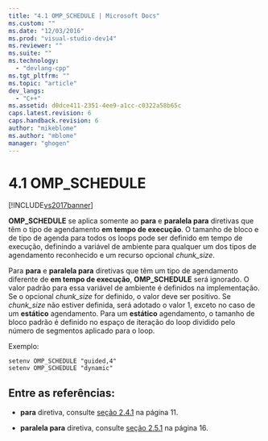 ```yaml
---
title: "4.1 OMP_SCHEDULE | Microsoft Docs"
ms.custom: ""
ms.date: "12/03/2016"
ms.prod: "visual-studio-dev14"
ms.reviewer: ""
ms.suite: ""
ms.technology: 
  - "devlang-cpp"
ms.tgt_pltfrm: ""
ms.topic: "article"
dev_langs: 
  - "C++"
ms.assetid: d0dce411-2351-4ee9-a1cc-c0322a58b65c
caps.latest.revision: 6
caps.handback.revision: 6
author: "mikeblome"
ms.author: "mblome"
manager: "ghogen"
---
```

# 4.1 OMP_SCHEDULE
[!INCLUDE[vs2017banner](../../assembler/inline/includes/vs2017banner.md)]

**OMP\_SCHEDULE** se aplica somente ao  **para** e  **paralela para** diretivas que têm o tipo de agendamento  **em tempo de execução**.  O tamanho de bloco e de tipo de agenda para todos os loops pode ser definido em tempo de execução, definindo a variável de ambiente para qualquer um dos tipos de agendamento reconhecido e um recurso opcional  *chunk\_size*.  
  
 Para  **para** e  **paralela para** diretivas que têm um tipo de agendamento diferente de  **em tempo de execução**,  **OMP\_SCHEDULE** será ignorado.  O valor padrão para essa variável de ambiente é definidos na implementação.  Se o opcional  *chunk\_size* for definido, o valor deve ser positivo.  Se  *chunk\_size* não estiver definida, será adotado o valor 1, exceto no caso de um  **estático** agendamento.  Para um  **estático** agendamento, o tamanho de bloco padrão é definido no espaço de iteração do loop dividido pelo número de segmentos aplicado para o loop.  
  
 Exemplo:  
  
```  
setenv OMP_SCHEDULE "guided,4"  
setenv OMP_SCHEDULE "dynamic"  
```  
  
## Entre as referências:  
  
-   **para** diretiva, consulte  [seção 2.4.1](../../parallel/openmp/2-4-1-for-construct.md) na página 11.  
  
-   **paralela para** diretiva, consulte  [seção 2.5.1](../Topic/2.5.1%20parallel%20for%20Construct.md) na página 16.